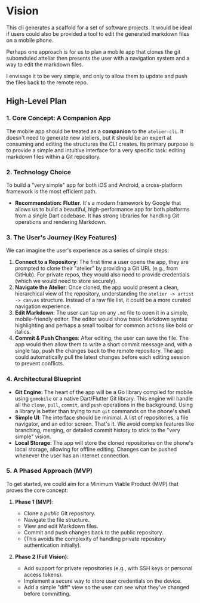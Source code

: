 # Vision

This cli generates a scaffold for a set of software projects. It would be ideal if users could also be provided a tool to edit the generated markdown files on a mobile phone. 

Perhaps one approach is for us to plan a mobile app that clones the git subomduled atteliar then presents the user with a navigation system and a way to edit the markdown files. 

I envisage it to be very simple, and only to allow them to update and push the files back to the remote repo.

## High-Level Plan

### 1. Core Concept: A Companion App

The mobile app should be treated as a **companion** to the `atelier-cli`. It doesn't need to generate new ateliers, but it should be an expert at consuming and editing the structures the CLI creates. Its primary purpose is to provide a simple and intuitive interface for a very specific task: editing markdown files within a Git repository.

### 2. Technology Choice

To build a "very simple" app for both iOS and Android, a cross-platform framework is the most efficient path.

*   **Recommendation:** **Flutter**. It's a modern framework by Google that allows us to build a beautiful, high-performance app for both platforms from a single Dart codebase. It has strong libraries for handling Git operations and rendering Markdown.

### 3. The User's Journey (Key Features)

We can imagine the user's experience as a series of simple steps:

1.  **Connect to a Repository**: The first time a user opens the app, they are prompted to clone their "atelier" by providing a Git URL (e.g., from GitHub). For private repos, they would also need to provide credentials (which we would need to store securely).
2.  **Navigate the Atelier**: Once cloned, the app would present a clean, hierarchical view of the repository, understanding the `atelier -> artist -> canvas` structure. Instead of a raw file list, it could be a more curated navigation experience.
3.  **Edit Markdown**: The user can tap on any `.md` file to open it in a simple, mobile-friendly editor. The editor would show basic Markdown syntax highlighting and perhaps a small toolbar for common actions like bold or italics.
4.  **Commit & Push Changes**: After editing, the user can save the file. The app would then allow them to write a short commit message and, with a single tap, push the changes back to the remote repository. The app could automatically pull the latest changes before each editing session to prevent conflicts.

### 4. Architectural Blueprint

*   **Git Engine**: The heart of the app will be a Go library compiled for mobile using `gomobile` or a native Dart/Flutter Git library. This engine will handle all the `clone`, `pull`, `commit`, and `push` operations in the background. Using a library is better than trying to run `git` commands on the phone's shell.
*   **Simple UI**: The interface should be minimal. A list of repositories, a file navigator, and an editor screen. That's it. We avoid complex features like branching, merging, or detailed commit history to stick to the "very simple" vision.
*   **Local Storage**: The app will store the cloned repositories on the phone's local storage, allowing for offline editing. Changes can be pushed whenever the user has an internet connection.

### 5. A Phased Approach (MVP)

To get started, we could aim for a Minimum Viable Product (MVP) that proves the core concept:

1.  **Phase 1 (MVP)**:
    *   Clone a *public* Git repository.
    *   Navigate the file structure.
    *   View and edit Markdown files.
    *   Commit and push changes back to the public repository.
    *   (This avoids the complexity of handling private repository authentication initially).

2.  **Phase 2 (Full Vision)**:
    *   Add support for private repositories (e.g., with SSH keys or personal access tokens).
    *   Implement a secure way to store user credentials on the device.
    *   Add a simple "diff" view so the user can see what they've changed before committing.
